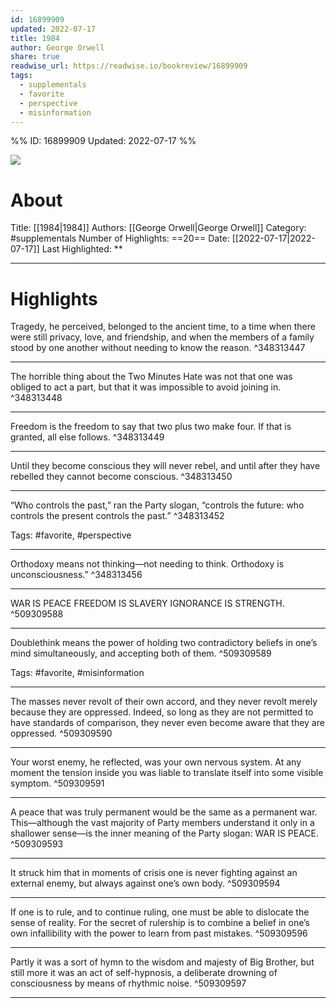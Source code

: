 ```yaml
---
id: 16899909
updated: 2022-07-17
title: 1984
author: George Orwell
share: true
readwise_url: https://readwise.io/bookreview/16899909
tags:
  - supplementals
  - favorite
  - perspective
  - misinformation
---
```


%%
ID: 16899909
Updated: 2022-07-17
%%

![]( https://images-na.ssl-images-amazon.com/images/I/41E9Z5XaHcL._SL500_.jpg)

# About
Title: [[1984|1984]]
Authors: [[George Orwell|George Orwell]]
Category: #supplementals
Number of Highlights: ==20==
Date: [[2022-07-17|2022-07-17]]
Last Highlighted: **

---

# Highlights

Tragedy, he perceived, belonged to the ancient time, to a time when there were still privacy, love, and friendship, and when the members of a family stood by one another without needing to know the reason. ^348313447

---
The horrible thing about the Two Minutes Hate was not that one was obliged to act a part, but that it was impossible to avoid joining in. ^348313448

---
Freedom is the freedom to say that two plus two make four. If that is granted, all else follows. ^348313449

---
Until they become conscious they will never rebel, and until after they have rebelled they cannot become conscious. ^348313450

---
“Who controls the past,” ran the Party slogan, “controls the future: who controls the present controls the past.” ^348313452

Tags: #favorite, #perspective

---
Orthodoxy means not thinking—not needing to think. Orthodoxy is unconsciousness.” ^348313456

---
WAR IS PEACE FREEDOM IS SLAVERY IGNORANCE IS STRENGTH. ^509309588

---
Doublethink means the power of holding two contradictory beliefs in one’s mind simultaneously, and accepting both of them. ^509309589

Tags: #favorite, #misinformation

---
The masses never revolt of their own accord, and they never revolt merely because they are oppressed. Indeed, so long as they are not permitted to have standards of comparison, they never even become aware that they are oppressed. ^509309590

---
Your worst enemy, he reflected, was your own nervous system. At any moment the tension inside you was liable to translate itself into some visible symptom. ^509309591

---
A peace that was truly permanent would be the same as a permanent war. This—although the vast majority of Party members understand it only in a shallower sense—is the inner meaning of the Party slogan: WAR IS PEACE. ^509309593

---
It struck him that in moments of crisis one is never fighting against an external enemy, but always against one’s own body. ^509309594

---
If one is to rule, and to continue ruling, one must be able to dislocate the sense of reality. For the secret of rulership is to combine a belief in one’s own infallibility with the power to learn from past mistakes. ^509309596

---
Partly it was a sort of hymn to the wisdom and majesty of Big Brother, but still more it was an act of self-hypnosis, a deliberate drowning of consciousness by means of rhythmic noise. ^509309597

---